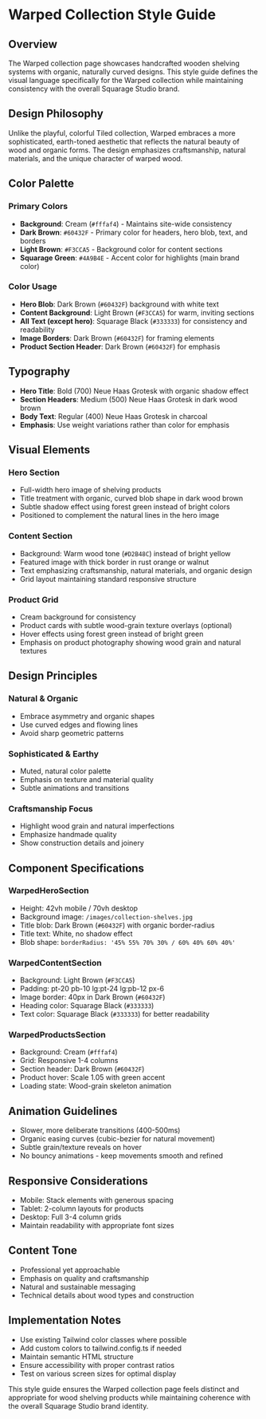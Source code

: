 # Warped Collection Style Guide

## Overview
The Warped collection page showcases handcrafted wooden shelving systems with organic, naturally curved designs. This style guide defines the visual language specifically for the Warped collection while maintaining consistency with the overall Squarage Studio brand.

## Design Philosophy
Unlike the playful, colorful Tiled collection, Warped embraces a more sophisticated, earth-toned aesthetic that reflects the natural beauty of wood and organic forms. The design emphasizes craftsmanship, natural materials, and the unique character of warped wood.

## Color Palette

### Primary Colors
- **Background**: Cream (`#fffaf4`) - Maintains site-wide consistency
- **Dark Brown**: `#60432F` - Primary color for headers, hero blob, text, and borders
- **Light Brown**: `#F3CCA5` - Background color for content sections
- **Squarage Green**: `#4A9B4E` - Accent color for highlights (main brand color)

### Color Usage
- **Hero Blob**: Dark Brown (`#60432F`) background with white text
- **Content Background**: Light Brown (`#F3CCA5`) for warm, inviting sections
- **All Text (except hero)**: Squarage Black (`#333333`) for consistency and readability
- **Image Borders**: Dark Brown (`#60432F`) for framing elements
- **Product Section Header**: Dark Brown (`#60432F`) for emphasis

## Typography
- **Hero Title**: Bold (700) Neue Haas Grotesk with organic shadow effect
- **Section Headers**: Medium (500) Neue Haas Grotesk in dark wood brown
- **Body Text**: Regular (400) Neue Haas Grotesk in charcoal
- **Emphasis**: Use weight variations rather than color for emphasis

## Visual Elements

### Hero Section
- Full-width hero image of shelving products
- Title treatment with organic, curved blob shape in dark wood brown
- Subtle shadow effect using forest green instead of bright colors
- Positioned to complement the natural lines in the hero image

### Content Section
- Background: Warm wood tone (`#D2B48C`) instead of bright yellow
- Featured image with thick border in rust orange or walnut
- Text emphasizing craftsmanship, natural materials, and organic design
- Grid layout maintaining standard responsive structure

### Product Grid
- Cream background for consistency
- Product cards with subtle wood-grain texture overlays (optional)
- Hover effects using forest green instead of bright green
- Emphasis on product photography showing wood grain and natural textures

## Design Principles

### Natural & Organic
- Embrace asymmetry and organic shapes
- Use curved edges and flowing lines
- Avoid sharp geometric patterns

### Sophisticated & Earthy
- Muted, natural color palette
- Emphasis on texture and material quality
- Subtle animations and transitions

### Craftsmanship Focus
- Highlight wood grain and natural imperfections
- Emphasize handmade quality
- Show construction details and joinery

## Component Specifications

### WarpedHeroSection
- Height: 42vh mobile / 70vh desktop
- Background image: `/images/collection-shelves.jpg`
- Title blob: Dark Brown (`#60432F`) with organic border-radius
- Title text: White, no shadow effect
- Blob shape: `borderRadius: '45% 55% 70% 30% / 60% 40% 60% 40%'`

### WarpedContentSection
- Background: Light Brown (`#F3CCA5`)
- Padding: pt-20 pb-10 lg:pt-24 lg:pb-12 px-6
- Image border: 40px in Dark Brown (`#60432F`)
- Heading color: Squarage Black (`#333333`)
- Text color: Squarage Black (`#333333`) for better readability

### WarpedProductsSection
- Background: Cream (`#fffaf4`)
- Grid: Responsive 1-4 columns
- Section header: Dark Brown (`#60432F`)
- Product hover: Scale 1.05 with green accent
- Loading state: Wood-grain skeleton animation

## Animation Guidelines
- Slower, more deliberate transitions (400-500ms)
- Organic easing curves (cubic-bezier for natural movement)
- Subtle grain/texture reveals on hover
- No bouncy animations - keep movements smooth and refined

## Responsive Considerations
- Mobile: Stack elements with generous spacing
- Tablet: 2-column layouts for products
- Desktop: Full 3-4 column grids
- Maintain readability with appropriate font sizes

## Content Tone
- Professional yet approachable
- Emphasis on quality and craftsmanship
- Natural and sustainable messaging
- Technical details about wood types and construction

## Implementation Notes
- Use existing Tailwind color classes where possible
- Add custom colors to tailwind.config.ts if needed
- Maintain semantic HTML structure
- Ensure accessibility with proper contrast ratios
- Test on various screen sizes for optimal display

This style guide ensures the Warped collection page feels distinct and appropriate for wood shelving products while maintaining coherence with the overall Squarage Studio brand identity.